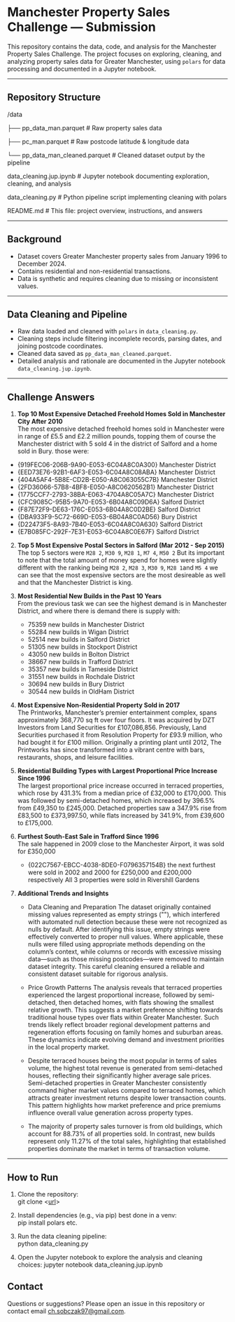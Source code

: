# Manchester Property Sales Challenge — Submission

This repository contains the data, code, and analysis for the Manchester Property Sales Challenge. The project focuses on exploring, cleaning, and analyzing property sales data for Greater Manchester, using `polars` for data processing and documented in a Jupyter notebook.

---

## Repository Structure

/data

├── pp_data_man.parquet # Raw property sales data

├── pc_man.parquet # Raw postcode latitude & longitude data

└── pp_data_man_cleaned.parquet # Cleaned dataset output by the pipeline

data_cleaning.jup.ipynb     # Jupyter notebook documenting exploration, cleaning, and analysis

data_cleaning.py            # Python pipeline script implementing cleaning with polars

README.md                   # This file: project overview, instructions, and answers


---

## Background

- Dataset covers Greater Manchester property sales from January 1996 to December 2024.
- Contains residential and non-residential transactions.
- Data is synthetic and requires cleaning due to missing or inconsistent values.

---

## Data Cleaning and Pipeline

- Raw data loaded and cleaned with `polars` in `data_cleaning.py`.
- Cleaning steps include filtering incomplete records, parsing dates, and joining postcode coordinates.
- Cleaned data saved as `pp_data_man_cleaned.parquet`.
- Detailed analysis and rationale are documented in the Jupyter notebook `data_cleaning.jup.ipynb`.

---

## Challenge Answers

1. **Top 10 Most Expensive Detached Freehold Homes Sold in Manchester City After 2010**  
  The most expensive detached freehold homes sold in Manchester were in range of £5.5 and £2.2 million pounds, topping them of course the Manchester district with 5 sold
  4 in the district of Salford and a home sold in Bury. those were:
  - {919FEC06-206B-9A90-E053-6C04A8C0A300} Manchester District
  - {EED73E76-92B1-6AF3-E053-6C04A8C08ABA} Manchester District
  - {404A5AF4-5B8E-CD2B-E050-A8C063055C7B} Manchester District
  - {2FD36066-57B8-4BF8-E050-A8C0620562B1} Manchester District
  - {1775CCF7-2793-38BA-E063-4704A8C05A7C} Manchester District
  - {CFC9085C-95B5-9A70-E053-6B04A8C09D6A} Salford District
  - {F87E72F9-DE63-176C-E053-6B04A8C0D2BE} Salford District
  - {DBA933F9-5C72-669D-E053-6B04A8C0AD56} Bury District
  - {D22473F5-8A93-7B40-E053-6C04A8C0A630} Salford District
  - {E7B085FC-292F-7E31-E053-6C04A8C0E67F} Salford District

2. **Top 5 Most Expensive Postal Sectors in Salford (Mar 2012 - Sep 2015)**  
   The top 5 sectors were `M28 2`, `M30 9`, `M28 1`, `M7 4`, `M50 2` 
   But its important to note that the total amount of money spend for homes were slightly different
   with the ranking being `M28 2`, `M28 3`, `M30 9`, `M28 1`and `M5 4`
   we can see that the most expensive sectors are the most desireable as well and that the Manchester District is king.


3. **Most Residential New Builds in the Past 10 Years**  
   From the previous task we can see the highest demand is in Manchester District, and where there is demand there is supply with:
    - 75359 new builds in Manchester District
    - 55284 new builds in Wigan District
    - 52514 new builds in Salford District
    - 51305 new builds in Stockport District
    - 43050 new builds in Bolton District
    - 38667 new builds in Trafford District
    - 35357 new builds in Tameside District
    - 31551 new builds in Rochdale District
    - 30694 new builds in Bury District
    - 30544 new builds in OldHam District

4. **Most Expensive Non-Residential Property Sold in 2017**  
   The Printworks, Manchester’s premier entertainment complex, spans approximately 368,770 sq ft over four floors. It was acquired by DZT Investors from Land Securities for £107,086,856. Previously, Land Securities purchased it from Resolution Property for £93.9 million, who had bought it for £100 million. Originally a printing plant until 2012, The Printworks has since transformed into a vibrant centre with bars, restaurants, shops, and leisure facilities.

5. **Residential Building Types with Largest Proportional Price Increase Since 1996**  
  The largest proportional price increase occurred in terraced properties, which rose by 431.3% from a median price of £32,000 to £170,000.
    This was followed by semi-detached homes, which increased by 396.5% from £49,350 to £245,000.
    Detached properties saw a 347.9% rise from £83,500 to £373,997.50, while flats increased by 341.9%, from £39,600 to £175,000.

6. **Furthest South-East Sale in Trafford Since 1996**  
   The sale happened in 2009 close to the Manchester Airport, it was sold for £350,000
    - {022C7567-EBCC-4038-8DE0-F0796357154B}
    the next furthest were sold in 2002 and 2000 for £250,000 and £200,000 respectively
    All 3 properties were sold in Rivershill Gardens

7. **Additional Trends and Insights**  

   - Data Cleaning and Preparation
    The dataset originally contained missing values represented as empty strings (""), which interfered with automated null detection because these were not recognized as nulls by default. After identifying this issue, empty strings were effectively converted to proper null values. Where applicable, these nulls were filled using appropriate methods depending on the column’s context, while columns or records with excessive missing data—such as those missing postcodes—were removed to maintain dataset integrity. This careful cleaning ensured a reliable and consistent dataset suitable for rigorous analysis.
   - Price Growth Patterns
    The analysis reveals that terraced properties experienced the largest proportional increase, followed by semi-detached, then detached homes, with flats showing the smallest relative growth. This suggests a market preference shifting towards traditional house types over flats within Greater Manchester. Such trends likely reflect broader regional development patterns and regeneration efforts focusing on family homes and suburban areas. These dynamics indicate evolving demand and investment priorities in the local property market.

   - Despite terraced houses being the most popular in terms of sales volume, the highest total revenue is generated from semi-detached houses, reflecting their significantly higher average sale  prices. Semi-detached properties in Greater Manchester consistently command higher market values compared to terraced homes, which attracts greater investment returns despite lower transaction counts. This pattern highlights how market preference and price premiums influence overall value generation across property types.

   - The majority of property sales turnover is from old buildings, which account for 88.73% of all properties sold. In contrast, new builds represent only 11.27% of the total sales, highlighting that established properties dominate the market in terms of transaction volume.


---

## How to Run

1. Clone the repository:  
    git clone <[url](https://github.com/Teranur/Dataquest_manchester_property.git)>

2. Install dependencies (e.g., via pip) best done in a venv:  
pip install polars etc.

3. Run the data cleaning pipeline:  
python data_cleaning.py

4. Open the Jupyter notebook to explore the analysis and cleaning choices:
jupyter notebook data_cleaning.jup.ipynb

## Contact

Questions or suggestions? Please open an issue in this repository or contact email ch.sobczak97@gmail.com.